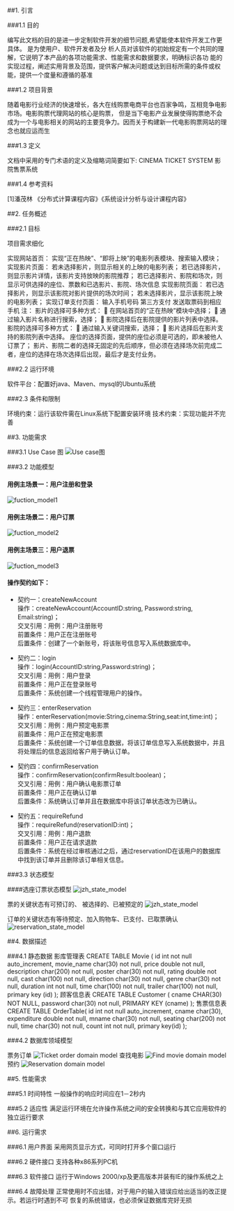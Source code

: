 ##1. 引言

###1.1 目的

 编写此文档的目的是进一步定制软件开发的细节问题,希望能使本软件开发工作更具体。 是为使用户、软件开发者及分
析人员对该软件的初始规定有一个共同的理解，它说明了本产品的各项功能需求、性能需求和数据要求，明确标识各功
能的实现过程，阐述实用背景及范围，提供客户解决问题或达到目标所需的条件或权能，提供一个度量和遵循的基准

###1.2 项目背景

随着电影行业经济的快速增长，各大在线购票电商平台也百家争鸣，互相竞争电影市场。电影购票代理网站的核心是购票，
但是当下电影产业发展使得购票绝不会成为一个与电影相关的网站的主要竞争力。因而关于构建新一代电影购票网站的理
念也就应运而生

###1.3 定义

 文档中采用的专门术语的定义及缩略词简要如下: 
 CINEMA  TICKET  SYSTEM  影院售票系统


###1.4 参考资料

[1]潘茂林 《分布式计算课程内容》《系统设计分析与设计课程内容》

##2. 任务概述

###2.1 目标

项目需求细化

实现网站首页： 实现“正在热映”、“即将上映”的电影列表模块、搜索输入模块；
实现影片页面： 若未选择影片，则显示相关的上映的电影列表； 若已选择影片，则显示影片详情，该影片支持放映的影院推荐； 若已选择影片、影院和场次，则显示可供选择的座位、票数和已选影片、影院、场次信息
实现影院页面： 若已选择影片，则显示该影院对影片提供的场次时间； 若未选择影片，显示该影院上映的电影列表；
实现订单支付页面： 输入手机号码 第三方支付 发送取票码到相应手机 注：
影片的选择可多种方式： 	在网站首页的“正在热映”模块中选择； 	通过输入影片名称进行搜索，选择； 	影院选择后在影院提供的影片列表中选择。
影院的选择可多种方式： 	通过输入关键词搜索，选择； 	影片选择后在影片支持的影院列表中选择。
座位的选择页面，提供的座位必须是可选的，即未被他人订票了；
影片、影院二者的选择无固定的先后顺序，但必须在选择场次前完成二者，座位的选择在场次选择后出现，最后才是支付业务。


###2.2 运行环境

 软件平台：配置好java、Maven、mysql的Ubuntu系统

###2.3 条件和限制

 环境约束：运行该软件需在Linux系统下配置安装环境
 技术约束：实现功能并不完善

##3. 功能需求

###3.1 Use Case 图
![Use case图](../assets/images/Use_Case图.png)

###3.2 功能模型

#### 用例主场景一：用户注册和登录
![fuction_model1](../assets/images/SSD_registration_Login.png)

#### 用例主场景二：用户订票
![fuction_model2](../assets/images/SSD_reservation.png)

#### 用例主场景三：用户退票
![fuction_model3](../assets/images/SSD_refund.png)

#### 操作契约如下：  
 - 契约一：createNewAccount  
操作：createNewAccount(AccountID:string, Password:string, Email:string)；  
交叉引用：用例：用户注册账号  
前置条件：用户正在注册账号  
后置条件：创建了一个新账号，将该账号信息写入系统数据库中。  

 - 契约二：login  
操作：login(AccountID:string,Password:string)；  
交叉引用：用例：用户登录  
前置条件：用户正在登录账号  
后置条件：系统创建一个线程管理用户的操作。  

 - 契约三：enterReservation  
操作：enterReservation(movie:String,cinema:String,seat:int,time:int)；  
交叉引用：用例：用户预定电影票  
前置条件：用户正在预定电影票  
后置条件：系统创建一个订单信息数据，将该订单信息写入系统数据中，并且将处理后的信息返回给客户用于确认订单。  

 - 契约四：confirmReservation  
操作：confirmReservation(confirmResult:boolean)；  
交叉引用：用例：用户确认电影票订单  
前置条件：用户正在确认订单  
后置条件：系统确认订单并且在数据库中将该订单状态改为已确认。  

 - 契约五：requireRefund  
操作：requireRefund(reservationID:int)；  
交叉引用：用例：用户退款  
前置条件：用户正在请求退款  
后置条件：系统在经过审核通过之后，通过reservationID在该用户的数据库中找到该订单并且删除该订单相关信息。

###3.3 状态模型

####选座订票状态模型
![jzh_state_model](../assets/images/seat_order_state_model.png)

票的关键状态有可预订的、 被选择的、已被预定的
![jzh_state_model](../assets/images/ticket_state_model.jpg)


订单的关键状态有等待预定、加入购物车、已支付、已取票确认
![reservation_state_model](../assets/images/reservation_state_model.jpg)


##4. 数据描述

###4.1 静态数据
影库管理表
CREATE TABLE Movie (
    id int not null auto_increment,
    movie_name char(30) not null,
    price double not null,
    description char(200) not null,
    poster char(30) not null,
    rating double not null,
    cast char(100) not null,
    direction char(30) not null,
    genre char(30) not null,
    duration int not null,
    time char(100) not null,
    trailer char(100) not null,
    primary key (id)
);
顾客信息表
CREATE TABLE Customer (
     cname CHAR(30) NOT NULL,
     password char(30) not null,
     PRIMARY KEY (cname)
);
售票信息表
CREATE TABLE OrderTable(
    id int not null auto_increment,
    cname char(30),
    expenditure double not null,
    mname char(30) not null,
    seating char(200) not null,
    time char(30) not null,
    count int not null,
    primary key(id)
);

###4.2 数据库领域模型

票务订单
![Ticket order domain model](../assets/images/ticket_order_domain_model.jpg)
查找电影
![Find movie domain model](../assets/images/find_movie_domain_model.jpg)
预约
![Reservation domain model](../assets/images/reservation_domain_model.jpg)

##5. 性能需求

###5.1 时间特性
一般操作的响应时间应在1－2秒内

###5.2 适应性
满足运行环境在允许操作系统之间的安全转换和与其它应用软件的独立运行要求

##6. 运行需求

###6.1 用户界面
采用网页显示方式，可同时打开多个窗口运行

###6.2 硬件接口
支持各种x86系列PC机

###6.3 软件接口
运行于Windows 2000/xp及更高版本并装有IE的操作系统之上

###6.4 故障处理
正常使用时不应出错，对于用户的输入错误应给出适当的改正提示。若运行时遇到不可 恢复的系统错误，也必须保证数据库完好无损









